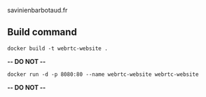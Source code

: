 savinienbarbotaud.fr

## Build command

```
docker build -t webrtc-website .
```

**-- DO NOT --**
```
docker run -d -p 8080:80 --name webrtc-website webrtc-website
```
**-- DO NOT --**